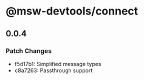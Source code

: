 # @msw-devtools/connect

## 0.0.4

### Patch Changes

- f5d17b1: Simplified message types
- c8a7263: Passthrough support
